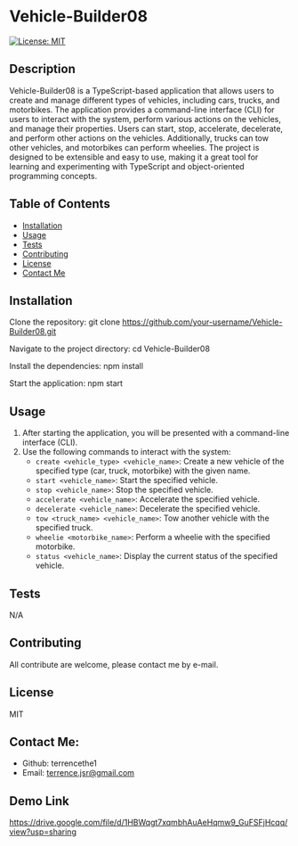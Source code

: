 # Vehicle-Builder08

  [![License: MIT](https://img.shields.io/badge/License-MIT-yellow.svg)](https://opensource.org/licenses/MIT)
  

  ## Description 
  
  Vehicle-Builder08 is a TypeScript-based application that allows users to create and manage different types of vehicles, including cars, trucks, and motorbikes. The application provides a command-line interface (CLI) for users to interact with the system, perform various actions on the vehicles, and manage their properties. Users can start, stop, accelerate, decelerate, and perform other actions on the vehicles. Additionally, trucks can tow other vehicles, and motorbikes can perform wheelies. The project is designed to be extensible and easy to use, making it a great tool for learning and experimenting with TypeScript and object-oriented programming concepts.



  ## Table of Contents
  * [Installation](#installation)
  * [Usage](#usage)
  * [Tests](#tests)
  * [Contributing](#contributing)
  * [License](#license)
  * [Contact Me](#contact-me)
  
 


  ## Installation 
  
  Clone the repository:
  git clone https://github.com/your-username/Vehicle-Builder08.git

  Navigate to the project directory: cd Vehicle-Builder08

  Install the dependencies: npm install

  Start the application: npm start 

  
  ## Usage 
 
 1. After starting the application, you will be presented with a command-line interface (CLI).
2. Use the following commands to interact with the system:
   - `create <vehicle_type> <vehicle_name>`: Create a new vehicle of the specified type (car, truck, motorbike) with the given name.
   - `start <vehicle_name>`: Start the specified vehicle.
   - `stop <vehicle_name>`: Stop the specified vehicle.
   - `accelerate <vehicle_name>`: Accelerate the specified vehicle.
   - `decelerate <vehicle_name>`: Decelerate the specified vehicle.
   - `tow <truck_name> <vehicle_name>`: Tow another vehicle with the specified truck.
   - `wheelie <motorbike_name>`: Perform a wheelie with the specified motorbike.
   - `status <vehicle_name>`: Display the current status of the specified vehicle.

  
  ## Tests 
 N/A
  
  ## Contributing 
  All contribute are welcome, please contact me by e-mail.

  ## License 
  MIT
  
  
  ## Contact Me:
  * Github: terrencethe1
  * Email: terrence.jsr@gmail.com

  ## Demo Link
  https://drive.google.com/file/d/1HBWqgt7xqmbhAuAeHqmw9_GuFSFjHcqq/view?usp=sharing
  
  